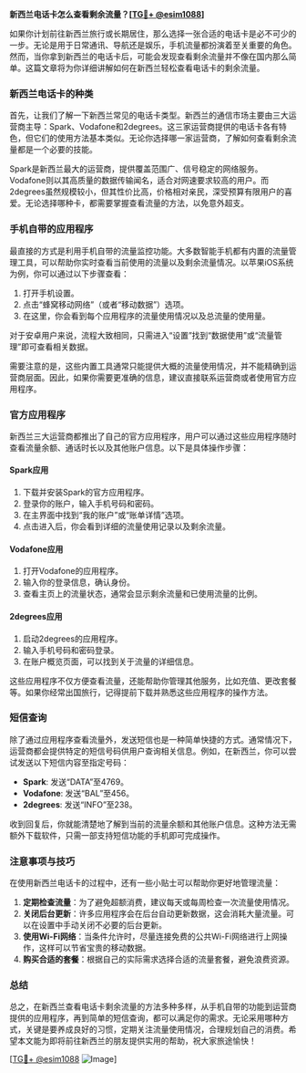 **新西兰电话卡怎么查看剩余流量？[[TG💪+ @esim1088](https://t.me/s/esim1088)]**

如果你计划前往新西兰旅行或长期居住，那么选择一张合适的电话卡是必不可少的一步。无论是用于日常通讯、导航还是娱乐，手机流量都扮演着至关重要的角色。然而，当你拿到新西兰的电话卡后，可能会发现查看剩余流量并不像在国内那么简单。这篇文章将为你详细讲解如何在新西兰轻松查看电话卡的剩余流量。

### 新西兰电话卡的种类

首先，让我们了解一下新西兰常见的电话卡类型。新西兰的通信市场主要由三大运营商主导：Spark、Vodafone和2degrees。这三家运营商提供的电话卡各有特色，但它们的使用方法基本类似。无论你选择哪一家运营商，了解如何查看剩余流量都是一个必要的技能。

Spark是新西兰最大的运营商，提供覆盖范围广、信号稳定的网络服务。Vodafone则以其高质量的数据传输闻名，适合对网速要求较高的用户。而2degrees虽然规模较小，但其性价比高，价格相对亲民，深受预算有限用户的喜爱。无论选择哪种卡，都需要掌握查看流量的方法，以免意外超支。

### 手机自带的应用程序

最直接的方式是利用手机自带的流量监控功能。大多数智能手机都有内置的流量管理工具，可以帮助你实时查看当前使用的流量以及剩余流量情况。以苹果iOS系统为例，你可以通过以下步骤查看：

1. 打开手机设置。
2. 点击“蜂窝移动网络”（或者“移动数据”）选项。
3. 在这里，你会看到每个应用程序的流量使用情况以及总流量的使用量。

对于安卓用户来说，流程大致相同，只需进入“设置”找到“数据使用”或“流量管理”即可查看相关数据。

需要注意的是，这些内置工具通常只能提供大概的流量使用情况，并不能精确到运营商层面。因此，如果你需要更准确的信息，建议直接联系运营商或者使用官方应用程序。

### 官方应用程序

新西兰三大运营商都推出了自己的官方应用程序，用户可以通过这些应用程序随时查看流量余额、通话时长以及其他账户信息。以下是具体操作步骤：

#### Spark应用
1. 下载并安装Spark的官方应用程序。
2. 登录你的账户，输入手机号码和密码。
3. 在主界面中找到“我的账户”或“账单详情”选项。
4. 点击进入后，你会看到详细的流量使用记录以及剩余流量。

#### Vodafone应用
1. 打开Vodafone的应用程序。
2. 输入你的登录信息，确认身份。
3. 查看主页上的流量状态，通常会显示剩余流量和已使用流量的比例。

#### 2degrees应用
1. 启动2degrees的应用程序。
2. 输入手机号码和密码登录。
3. 在账户概览页面，可以找到关于流量的详细信息。

这些应用程序不仅方便查看流量，还能帮助你管理其他服务，比如充值、更改套餐等。如果你经常出国旅行，记得提前下载并熟悉这些应用程序的操作方法。

### 短信查询

除了通过应用程序查看流量外，发送短信也是一种简单快捷的方式。通常情况下，运营商都会提供特定的短信号码供用户查询相关信息。例如，在新西兰，你可以尝试发送以下短信内容至指定号码：

- **Spark**: 发送“DATA”至4769。
- **Vodafone**: 发送“BAL”至456。
- **2degrees**: 发送“INFO”至238。

收到回复后，你就能清楚地了解到当前的流量余额和其他账户信息。这种方法无需额外下载软件，只需一部支持短信功能的手机即可完成操作。

### 注意事项与技巧

在使用新西兰电话卡的过程中，还有一些小贴士可以帮助你更好地管理流量：

1. **定期检查流量**：为了避免超额消费，建议每天或每周检查一次流量使用情况。
2. **关闭后台更新**：许多应用程序会在后台自动更新数据，这会消耗大量流量。可以在设置中手动关闭不必要的后台更新。
3. **使用Wi-Fi网络**：当条件允许时，尽量连接免费的公共Wi-Fi网络进行上网操作，这样可以节省宝贵的移动数据。
4. **购买合适的套餐**：根据自己的实际需求选择合适的流量套餐，避免浪费资源。

### 总结

总之，在新西兰查看电话卡剩余流量的方法多种多样，从手机自带的功能到运营商提供的应用程序，再到简单的短信查询，都可以满足你的需求。无论采用哪种方式，关键是要养成良好的习惯，定期关注流量使用情况，合理规划自己的消费。希望本文能为即将前往新西兰的朋友提供实用的帮助，祝大家旅途愉快！

[[TG💪+ @esim1088](https://t.me/s/esim1088) ![Image](https://i.postimg.cc/4NQfJmqS/Snipaste-2025-05-13-00-14-12.png)]